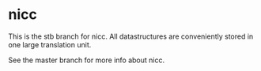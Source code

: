 # nicc
This is the stb branch for nicc. All datastructures are conveniently stored in one large translation unit.

See the master branch for more info about nicc.
